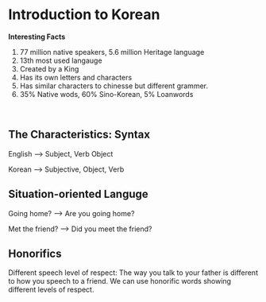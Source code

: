 # Introduction to Korean

**Interesting Facts**
1. 77 million native speakers, 5.6 million Heritage language
2. 13th most used langauge
3. Created by a King
4. Has its own letters and characters
5. Has similar characters to chinesse but different grammer. 
6. 35% Native wods, 60% Sino-Korean, 5% Loanwords

<br>

## **The Characteristics: Syntax**

English --> Subject, Verb Object

Korean --> Subjective, Object, Verb

## **Situation-oriented Languge**
Going home? --> Are you going home?

Met the friend? --> Did you meet the friend?

## **Honorifics**
Different speech level of respect:
The way you talk to your father is different to how you speech to a friend. We can use honorific words showing different levels of respect.